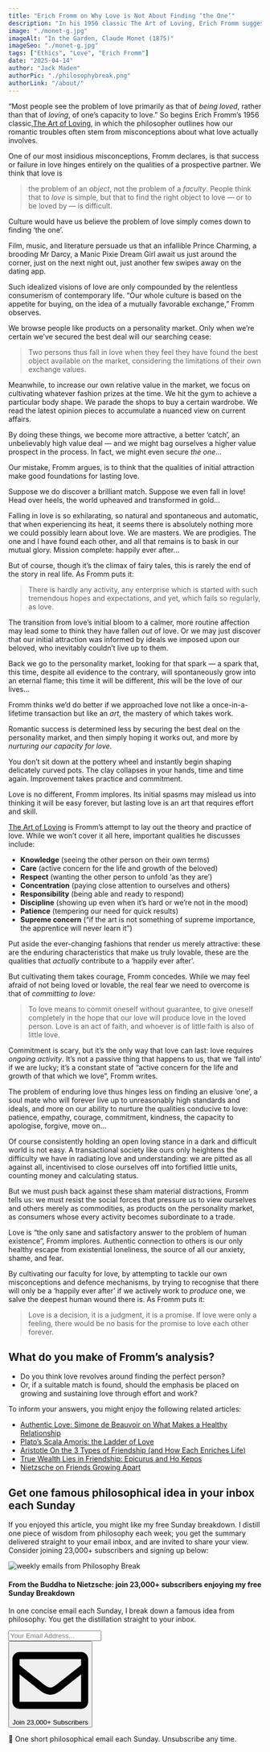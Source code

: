 ```yaml
---
title: "Erich Fromm on Why Love is Not About Finding ‘the One’"
description: "In his 1956 classic The Art of Loving, Erich Fromm suggests we should place less emphasis on finding an impossibly perfect partner, and more on honing our capacity for love and commitment…"
image: "./monet-g.jpg"
imageAlt: "In the Garden, Claude Monet (1875)"
imageSeo: "./monet-g.jpg"
tags: ["Ethics", "Love", "Erich Fromm"]
date: "2025-04-14"
author: "Jack Maden"
authorPic: "./philosophybreak.png"
authorLink: "/about/"
---
```


<span class="big-letter">“M</span>ost people see the problem of love primarily as that of _being loved_, rather than that of _loving_, of one’s capacity to love.” So begins Erich Fromm’s 1956 classic, <a target="_blank" rel="noopener noreferrer sponsored" href="https://amzn.to/4j8z2T6">​The Art of Loving​</a>, in which the philosopher outlines how our romantic troubles often stem from misconceptions about what love actually involves.

One of our most insidious misconceptions, Fromm declares, is that success or failure in love hinges entirely on the qualities of a prospective partner. We think that love is

>the problem of an _object_, not the problem of a _faculty_. People think that to _love_ is simple, but that to find the right object to love — or to be loved by — is difficult.

Culture would have us believe the problem of love simply comes down to finding ‘the one’.

Film, music, and literature persuade us that an infallible Prince Charming, a brooding Mr Darcy, a Manic Pixie Dream Girl await us just around the corner, just on the next night out, just another few swipes away on the dating app.

Such idealized visions of love are only compounded by the relentless consumerism of contemporary life. “Our whole culture is based on the appetite for buying, on the idea of a mutually favorable exchange,” Fromm observes.

We browse people like products on a personality market. Only when we’re certain we’ve secured the best deal will our searching cease:

>Two persons thus fall in love when they feel they have found the best object available on the market, considering the limitations of their own exchange values.

Meanwhile, to increase our own relative value in the market, we focus on cultivating whatever fashion prizes at the time. We hit the gym to achieve a particular body shape. We parade the shops to buy a certain wardrobe. We read the latest opinion pieces to accumulate a nuanced view on current affairs.

By doing these things, we become more attractive, a better ‘catch’, an unbelievably high value deal — and we might bag ourselves a higher value prospect in the process. In fact, we might even secure _the one_…

Our mistake, Fromm argues, is to think that the qualities of initial attraction make good foundations for lasting love.

Suppose we do discover a brilliant match. Suppose we even fall in love! Head over heels, the world upheaved and transformed in gold…

Falling in love is so exhilarating, so natural and spontaneous and automatic, that when experiencing its heat, it seems there is absolutely nothing more we could possibly learn about love. We are masters. We are prodigies. The one and I have found each other, and all that remains is to bask in our mutual glory. Mission complete: happily ever after…

But of course, though it’s the climax of fairy tales, this is rarely the end of the story in real life. As Fromm puts it:

>There is hardly any activity, any enterprise which is started with such tremendous hopes and expectations, and yet, which fails so regularly, as love.

The transition from love’s initial bloom to a calmer, more routine affection may lead some to think they have fallen _out_ of love. Or we may just discover that our initial attraction was informed by ideals we imposed upon our beloved, who inevitably couldn’t live up to them.

Back we go to the personality market, looking for that spark — a spark that, this time, despite all evidence to the contrary, will spontaneously grow into an eternal flame; this time it will be different, _this_ will be the love of our lives…

Fromm thinks we’d do better if we approached love not like a once-in-a-lifetime transaction but like an _art_, the mastery of which takes work.

Romantic success is determined less by securing the best deal on the personality market, and then simply hoping it works out, and more by _nurturing our capacity for love._

You don’t sit down at the pottery wheel and instantly begin shaping delicately curved pots. The clay collapses in your hands, time and time again. Improvement takes practice and commitment.

Love is no different, Fromm implores. Its initial spasms may mislead us into thinking it will be easy forever, but lasting love is an art that requires effort and skill.

<a target="_blank" rel="noopener noreferrer sponsored" href="https://amzn.to/4j8z2T6">​The Art of Loving​</a>​ is Fromm’s attempt to lay out the theory and practice of love. While we won’t cover it all here, important qualities he discusses include:

- **Knowledge** (seeing the other person on their own terms)
- **Care** (active concern for the life and growth of the beloved)
- **Respect** (wanting the other person to unfold ‘as they are’)
- **Concentration** (paying close attention to ourselves and others)
- **Responsibility** (being able and ready to respond)
- **Discipline** (showing up even when it’s hard or we’re not in the mood)
- **Patience** (tempering our need for quick results)
- **Supreme concern** (“if the art is not something of supreme importance, the apprentice will never learn it”)

Put aside the ever-changing fashions that render us merely attractive: these are the enduring characteristics that make us truly lovable, these are the qualities that _actually_ contribute to a ‘happily ever after’.

But cultivating them takes courage, Fromm concedes. While we may feel afraid of not being loved or lovable, the real fear we need to overcome is that of _committing to love:_

>To love means to commit oneself without guarantee, to give oneself completely in the hope that our love will produce love in the loved person. Love is an act of faith, and whoever is of little faith is also of little love.

Commitment is scary, but it’s the only way that love can last: love requires _ongoing activity_. It’s not a passive thing that happens to us, that we ‘fall into’ if we are lucky; it’s a constant state of “active concern for the life and growth of that which we love”, Fromm writes.

The problem of enduring love thus hinges less on finding an elusive ‘one’, a soul mate who will forever live up to unreasonably high standards and ideals, and more on our ability to nurture the qualities conducive to love: patience, empathy, courage, commitment, kindness, the capacity to apologise, forgive, move on...

Of course consistently holding an open loving stance in a dark and difficult world is not easy. A transactional society like ours only heightens the difficulty we have in radiating love and understanding: we are pitted as all against all, incentivised to close ourselves off into fortified little units, counting money and calculating status.

But we must push back against these sham material distractions, Fromm tells us: we must resist the social forces that pressure us to view ourselves and others merely as commodities, as products on the personality market, as consumers whose every activity becomes subordinate to a trade.

Love is “the only sane and satisfactory answer to the problem of human existence”, Fromm implores. Authentic connection to others is our only healthy escape from existential loneliness, the source of all our anxiety, shame, and fear.

By cultivating our faculty for love, by attempting to tackle our own misconceptions and defence mechanisms, by trying to recognise that there will only be a ‘happily ever after’ if we actively work to _produce_ one, we salve the deepest human wound there is. As Fromm puts it:

>Love is a decision, it is a judgment, it is a promise. If love were only a feeling, there would be no basis for the promise to love each other forever.

## What do you make of Fromm’s analysis?

- Do you think love revolves around finding the perfect person?
- Or, if a suitable match is found, should the emphasis be placed on growing and sustaining love through effort and work?

To inform your answers, you might enjoy the following related articles:

- [Authentic Love: Simone de Beauvoir on What Makes a Healthy Relationship](/articles/authentic-love-simone-de-beauvoir-on-what-makes-a-healthy-relationship/)
- [Plato’s Scala Amoris: the Ladder of Love](/articles/plato-scala-amoris-the-ladder-of-love/)
- [Aristotle On the 3 Types of Friendship (and How Each Enriches Life)](/articles/aristotle-on-the-3-types-of-friendship-and-how-they-enrich-life/)
- [True Wealth Lies in Friendship: Epicurus and Ho Kepos](/articles/true-wealth-lies-in-friendship-epicurus-and-ho-kepos/)
- [Nietzsche on Friends Growing Apart](/articles/nietzsche-on-friends-growing-apart/)

## Get one famous philosophical idea in your inbox each Sunday

<span class="big-letter">I</span>f you enjoyed this article, you might like my free Sunday breakdown. I distill one piece of wisdom from philosophy each week; you get the summary delivered straight to your email inbox, and are invited to share your view. Consider joining 23,000+ subscribers and signing up below:

<!--big subscribe-->
<div class="course-promo darkradial-background subscribe text-center">
    <img src="/static/6313d50bc32799a6c869239128784c7b/e7f7a/weekly-break.webp" alt="weekly emails from Philosophy Break">
    <h4>From the Buddha to Nietzsche: join 23,000+ subscribers enjoying my free Sunday Breakdown</h4>
    <p class="small-grey-font no-mar-bottom">In one concise email each Sunday, I break down a famous idea from philosophy. You get the distillation straight to your inbox.</p>
    <div class="small-pad-top">
        <form action="https://app.convertkit.com/forms/5812400/subscriptions" method="post" data-sv-form="5812400" data-uid="be0e52d3c0" data-format="inline" data-version="6" data-options="{&quot;settings&quot;:{&quot;after_subscribe&quot;:{&quot;action&quot;:&quot;message&quot;,&quot;success_message&quot;:&quot;Thank you, philosopher! Your welcome email will land in your inbox shortly.&quot;,&quot;redirect_url&quot;:&quot;/thank-you/&quot;},&quot;analytics&quot;:{&quot;google&quot;:null,&quot;fathom&quot;:null,&quot;facebook&quot;:null,&quot;segment&quot;:null,&quot;pinterest&quot;:null,&quot;sparkloop&quot;:null,&quot;googletagmanager&quot;:null},&quot;modal&quot;:{&quot;trigger&quot;:&quot;timer&quot;,&quot;scroll_percentage&quot;:null,&quot;timer&quot;:5,&quot;devices&quot;:&quot;all&quot;,&quot;show_once_every&quot;:15},&quot;powered_by&quot;:{&quot;show&quot;:false,&quot;url&quot;:&quot;https://convertkit.com/features/forms?utm_campaign=poweredby&amp;utm_content=form&amp;utm_medium=referral&amp;utm_source=dynamic&quot;},&quot;recaptcha&quot;:{&quot;enabled&quot;:false},&quot;return_visitor&quot;:{&quot;action&quot;:&quot;show&quot;,&quot;custom_content&quot;:&quot;&quot;},&quot;slide_in&quot;:{&quot;display_in&quot;:&quot;bottom_right&quot;,&quot;trigger&quot;:&quot;timer&quot;,&quot;scroll_percentage&quot;:null,&quot;timer&quot;:5,&quot;devices&quot;:&quot;all&quot;,&quot;show_once_every&quot;:15},&quot;sticky_bar&quot;:{&quot;display_in&quot;:&quot;top&quot;,&quot;trigger&quot;:&quot;timer&quot;,&quot;scroll_percentage&quot;:null,&quot;timer&quot;:5,&quot;devices&quot;:&quot;all&quot;,&quot;show_once_every&quot;:15}},&quot;version&quot;:&quot;6&quot;}" min-width="400 500 600 700 800">
        <div data-style="clean"><ul data-element="errors" data-group="alert"></ul><div data-element="fields" data-stacked="false">
            <div>
                <input name="email_address" aria-label="Your Email Address..." placeholder="Your Email Address..." required type="email" />
            </div>
            <button class="button primary" type="submit" data-element="submit"><div><div></div><div></div><div></div></div><span><svg xmlns="http://www.w3.org/2000/svg" viewBox="0 0 512 512"><path d="M464 64H48C21.49 64 0 85.49 0 112v288c0 26.51 21.49 48 48 48h416c26.51 0 48-21.49 48-48V112c0-26.51-21.49-48-48-48zm0 48v40.805c-22.422 18.259-58.168 46.651-134.587 106.49-16.841 13.247-50.201 45.072-73.413 44.701-23.208.375-56.579-31.459-73.413-44.701C106.18 199.465 70.425 171.067 48 152.805V112h416zM48 400V214.398c22.914 18.251 55.409 43.862 104.938 82.646 21.857 17.205 60.134 55.186 103.062 54.955 42.717.231 80.509-37.199 103.053-54.947 49.528-38.783 82.032-64.401 104.947-82.653V400H48z"/></svg>Join 23,000+ Subscribers</span></button>
            </div>
            </div>
        </form>
        <p class="tiny-mar-top no-mar-bottom review-font">💭 One short philosophical email each Sunday. Unsubscribe any time.</p>
    </div>
</div>
</div>